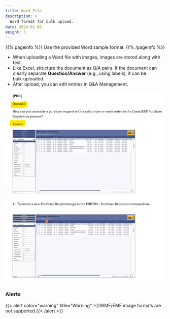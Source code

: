 ```yaml
---
title: Word File
description: >
  Word format for bulk upload.
date: 2024-01-05
weight: 3
---
```


{{% pageinfo %}}
Use the provided Word sample format.
{{% /pageinfo %}}

* When uploading a Word file with images, images are stored along with text.
* Like Excel, structure the document as Q/A pairs. If the document can clearly separate **Question/Answer** (e.g., using labels), it can be bulk‑uploaded.
* After upload, you can edit entries in Q&A Management.

![alt text](image.png)

### Alerts
{{< alert color="warning" title="Warning" >}}WMF/EMF image formats are not supported.{{< /alert >}}
